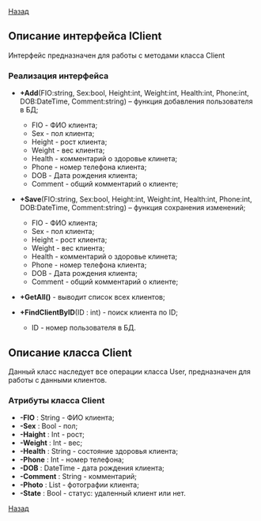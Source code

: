 [Назад](./API.md)

## Описание интерфейса IClient

Интерфейс предназначен для работы с методами класса Client

### Реализация интерфейса

+ **+Add**(FIO:string, Sex:bool, Height:int, Weight:int, Health:int, Phone:int, DOB:DateTime, Comment:string) – функция добавления пользователя в БД;
    * FIO - ФИО клиента;
    * Sex - пол клиента;
    * Height - рост клиента;
    * Weight - вес клиента;
    * Health - комментарий о здоровье клинета;
    * Phone - номер телефона клиента;
    * DOB - Дата рождения клиента;
    * Comment - общий комментарий о клиенте;

+ **+Save**(FIO:string, Sex:bool, Height:int, Weight:int, Health:int, Phone:int, DOB:DateTime, Comment:string) – функция сохранения изменений;
    * FIO - ФИО клиента;
    * Sex - пол клиента;
    * Height - рост клиента;
    * Weight - вес клиента;
    * Health - комментарий о здоровье клинета;
    * Phone - номер телефона клиента;
    * DOB - Дата рождения клиента;
    * Comment - общий комментарий о клиенте;

+ **+GetAll()** - выводит список всех клиентов;

+ **+FindClientByID**(ID : int)  - поиск клиента по ID;
    * ID - номер пользователя в БД.

## Описание класса Client

Данный класс наследует все операции класса User, предназначен для работы с данными клиентов.

### Атрибуты класса Client

* **-FIO** : String - ФИО клиента;
* **-Sex** : Bool - пол;
* **-Haight** : Int - рост;
* **-Weight** : Int - вес;
* **-Health** : String - состояние здоровья клиента;
* **-Phone** : Int - номер телефона;
* **-DOB** : DateTime - дата рождения клиента;
* **-Comment** : String - комментарий;
* **-Photo** : List<Photo> - фотографии клиента;
* **-State** : Bool - статус: удаленный клиент или нет.

[Назад](./API.md)